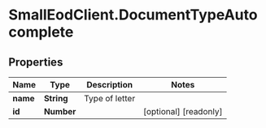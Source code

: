 # SmallEodClient.DocumentTypeAutocomplete

## Properties

Name | Type | Description | Notes
------------ | ------------- | ------------- | -------------
**name** | **String** | Type of letter | 
**id** | **Number** |  | [optional] [readonly] 



